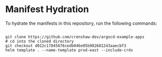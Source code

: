 
# Manifest Hydration

To hydrate the manifests in this repository, run the following commands:

```shell

git clone https://github.com/crenshaw-dev/argocd-example-apps
# cd into the cloned directory
git checkout d012c17845676cedb046e05b982681243aaecbf3
helm template . --name-template prod-east --include-crds
```